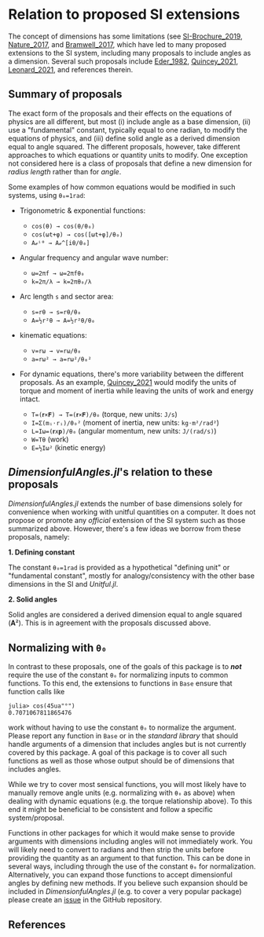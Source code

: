 # Relation to proposed SI extensions

The concept of dimensions has some limitations (see [SI-Brochure_2019](@cite), [Nature_2017](@cite), and [Bramwell_2017](@cite), which have led to many proposed extensions to the SI system, including many proposals to include angles as a dimension.
Several such proposals include [Eder_1982](@cite), [Quincey_2021](@cite), [Leonard_2021](@cite), and references therein.

## Summary of proposals

The exact form of the proposals and their effects on the equations of physics are all
different, but most (i) include angle as a base dimension, (ii) use a "fundamental"
constant, typically equal to one radian, to modify the equations of physics, and (iii)
define solid angle as a derived dimension equal to angle squared.
The different proposals, however, take different approaches to which equations or
quantity units to modify. 
One exception not considered here is a class of proposals that define a new dimension for *radius length* rather than for *angle*.

Some examples of how common equations would be modified in such systems, using ``θ₀=1rad``:

  - Trigonometric & exponential functions:

      + ``cos(θ) → cos(θ/θ₀)``
      + ``cos(ωt+φ) → cos([ωt+φ]/θ₀)``
      + ``Aℯⁱᶿ → Aℯ^[iθ/θ₀]``

  - Angular frequency and angular wave number:

      + ``ω=2πf → ω=2πfθ₀``
      + ``k=2π/λ → k=2πθ₀/λ``

  - Arc length ``s`` and sector area:

      + ``s=rθ → s=rθ/θ₀``
      + ``A=½r²θ → A=½r²θ/θ₀``

  - kinematic equations:

      + ``v=rω → v=rω/θ₀``
      + ``a=rω² → a=rω²/θ₀²``

  - For dynamic equations, there's more variability between the different proposals.
    As an example, [Quincey_2021](@cite) would modify the units of torque and moment of inertia while leaving the units of work and energy intact.

      + ``T=(𝐫×𝐅) → T=(𝐫×𝐅)/θ₀`` (torque, new units: ``J/s``)
      + ``I=Σ(mᵢ⋅rᵢ)/θ₀²`` (moment of inertia, new units: ``kg⋅m²/rad²``)
      + ``L=Iω=(𝐫x𝐩)/θ₀`` (angular momentum, new units: ``J/(rad/s)``)
      + ``W=Tθ`` (work)
      + ``E=½Iω²`` (kinetic energy)

## *DimensionfulAngles.jl*'s relation to these proposals

*DimensionfulAngles.jl* extends the number of base dimensions solely for convenience when working with unitful quantities on a computer.
It does not propose or promote any *official* extension of the SI system such as those summarized above.
However, there's a few ideas we borrow from these proposals, namely:

**1. Defining constant**

The constant `θ₀=1rad` is provided as a hypothetical "defining unit" or "fundamental constant", mostly for analogy/consistency with the other base dimensions in the SI and *Unitful.jl*.

**2. Solid angles**

Solid angles are considered a derived dimension equal to angle squared (𝐀²).
This is in agreement with the proposals discussed above.

## Normalizing with `θ₀`
In contrast to these proposals, one of the goals of this package is to ***not*** require the use of the constant `θ₀` for normalizing inputs to common functions.
To this end, the extensions to functions in `Base` ensure that function calls like

```jldoctest; setup = :(using DimensionfulAngles), filter = r"(\\d*).(\\d{1,10})\\d+" => s"\\1.\\2"
julia> cos(45ua"°")
0.7071067811865476
```

work without having to use the constant `θ₀` to normalize the argument.
Please report any function in `Base` or in the *standard library* that should handle arguments of a dimension that includes angles but is not currently covered by this package.
A goal of this package is to cover all such functions as well as those whose output should be of dimensions that includes angles.

While we try to cover most sensical functions, you will most likely have to manually remove angle units (e.g. normalizing with `θ₀` as above) when dealing with dynamic equations (e.g. the torque relationship above).
To this end it might be beneficial to be consistent and follow a specific system/proposal.

Functions in other packages for which it would make sense to provide arguments with dimensions including angles will not immediately work.
You will likely need to convert to radians and then strip the units before providing the quantity as an argument to that function.
This can be done in several ways, including through the use of the constant `θ₀` for normalization.
Alternatively, you can expand those functions to accept dimensionful angles by defining new methods.
If you believe such expansion should be included in *DimensionfulAngles.jl* (e.g. to cover a very popular package) please create an [issue](https://github.com/cmichelenstrofer/DimensionfulAngles.jl/issues) in the GitHub repository.

## References

```@bibliography
```
